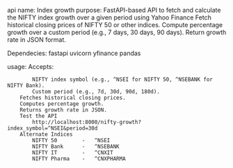 api name: Index growth
purpose: 
        FastAPI-based API to fetch and calculate the NIFTY index growth over a given period using Yahoo Finance
        Fetch historical closing prices of NIFTY 50 or other indices.
        Compute percentage growth over a custom period (e.g., 7 days, 30 days, 90 days).
        Return growth rate in JSON format.

Dependecies:
        fastapi 
        uvicorn 
        yfinance 
        pandas
        
usage:
        Accepts:

            NIFTY index symbol (e.g., ^NSEI for NIFTY 50, ^NSEBANK for NIFTY Bank).
            Custom period (e.g., 7d, 30d, 90d, 180d).
        Fetches historical closing prices.
        Computes percentage growth.
        Returns growth rate in JSON.
        Test the API
            http://localhost:8000/nifty-growth?index_symbol=^NSEI&period=30d
        Alternate Indices
            NIFTY 50        -   ^NSEI
            NIFTY Bank      - 	^NSEBANK
            NIFTY IT        -   ^CNXIT
            NIFTY Pharma    -   ^CNXPHARMA